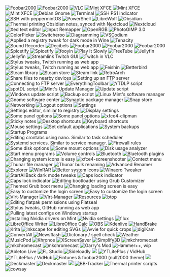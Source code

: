 ![](https://github.com/Sod-ers/Misc/blob/main/Screenshots/foobar2000-1.webp "Foobar2000")
![](https://github.com/Sod-ers/Misc/blob/main/Screenshots/foobar2000-2.webp "Foobar2000")
![](https://github.com/Sod-ers/Misc/blob/main/Screenshots/VLC.webp "VLC")
![](https://github.com/Sod-ers/Misc/blob/main/Screenshots/MT1-desktop.webp "Mint XFCE")
![](https://github.com/Sod-ers/Misc/blob/main/Screenshots/MT1-desktop-2.webp "Mint XFCE")
![](https://github.com/Sod-ers/Misc/blob/main/Screenshots/MT3-Desktop.webp "Mint XFCE")
![](https://github.com/Sod-ers/Misc/blob/main/Screenshots/Debian-Desktop.webp "Debian Gnome")
![](https://github.com/Sod-ers/Misc/blob/main/Screenshots/Terminal-MT1.webp "Terminal")
![](https://github.com/Sod-ers/Misc/blob/main/Screenshots/SSH-PS1.webp "SSH PS1 indicator")
![](https://github.com/Sod-ers/Misc/blob/main/Screenshots/SSH-PM.webp "SSH with peppermintOS")
![](https://github.com/Sod-ers/Misc/blob/main/Screenshots/Windows-PowerShell.webp "PowerShell")
![](https://github.com/Sod-ers/Misc/blob/main/Screenshots/LibreWolf.webp "LibreWolf")
![](https://github.com/Sod-ers/Misc/blob/main/Screenshots/Obsidian.webp "Obsidian")
![](https://github.com/Sod-ers/Misc/blob/main/Screenshots/Thermal-Print-1.webp "Thermal printing Obsidian notes, synced with Nextcloud")
![](https://github.com/Sod-ers/Misc/blob/main/Screenshots/NextCloud.webp "Nextcloud")
![](https://github.com/Sod-ers/Misc/blob/main/Screenshots/Xed.webp "Xed text editor")
![](https://github.com/Sod-ers/Misc/blob/main/Screenshots/input-remapper.webp "Input Remapper")
![](https://github.com/Sod-ers/Misc/blob/main/Screenshots/OpenRGB.webp "OpenRGB")
![](https://github.com/Sod-ers/Misc/blob/main/Screenshots/Gimp.webp "PhotoGIMP 3.0")
![](https://github.com/Sod-ers/Misc/blob/main/Screenshots/ColorPicker.webp "ColorPicker")
![](https://github.com/Sod-ers/Misc/blob/main/Screenshots/Switcheroo.webp "Switcheroo")
![](https://github.com/Sod-ers/Misc/blob/main/Screenshots/Dia.webp "Diagramming")
![](https://github.com/Sod-ers/Misc/blob/main/Screenshots/VSCodium.webp "VSCodium")
![](https://github.com/Sod-ers/Misc/blob/main/Screenshots/MP3Tag.webp "Applied a registry tweak for dark mode in Wine")
![](https://github.com/Sod-ers/Misc/blob/main/Screenshots/Tenacity.webp "Tenacity")
![](https://github.com/Sod-ers/Misc/blob/main/Screenshots/Sound-Recorder.webp "Sound Recorder")
![](https://github.com/Sod-ers/Misc/blob/main/Screenshots/Decibels.webp "Decibels")
![](https://github.com/Sod-ers/Misc/blob/main/Screenshots/foobar2000-3.webp "Foobar2000")
![](https://github.com/Sod-ers/Misc/blob/main/Screenshots/foobar2000-4.webp "Foobar2000")
![](https://github.com/Sod-ers/Misc/blob/main/Screenshots/foobar2000-5.webp "Foobar2000")
![](https://github.com/Sod-ers/Misc/blob/main/Screenshots/Spotify-1.webp "Spicetify")
![](https://github.com/Sod-ers/Misc/blob/main/Screenshots/Spotify-2.webp "Spicetify")
![](https://github.com/Sod-ers/Misc/blob/main/Screenshots/fooyin.webp "fooyin")
![](https://github.com/Sod-ers/Misc/blob/main/Screenshots/Play-It-Slowly.webp "Play It Slowly")
![](https://github.com/Sod-ers/Misc/blob/main/Screenshots/FreeTube.webp "FreeTube")
![](https://github.com/Sod-ers/Misc/blob/main/Screenshots/Jellyfin-1.webp "Jellyfin")
![](https://github.com/Sod-ers/Misc/blob/main/Screenshots/Jellyfin-2.webp "Jellyfin")
![](https://github.com/Sod-ers/Misc/blob/main/Screenshots/Twitch-1.webp "Streamlink Twitch GUI")
![](https://github.com/Sod-ers/Misc/blob/main/Screenshots/Twitch-2.webp "Twitch in VLC")
![](https://github.com/Sod-ers/Misc/blob/main/Screenshots/Twitch-3.webp "Stylus tweaks, Twitch running as web app")
![](https://github.com/Sod-ers/Misc/blob/main/Screenshots/Twitch-4.webp "Stylus tweaks, Twitch running as web app")
![](https://github.com/Sod-ers/Misc/blob/main/Screenshots/Feishin.webp "Feishin")
![](https://github.com/Sod-ers/Misc/blob/main/Screenshots/Better-Bird.webp "Betterbird")
![](https://github.com/Sod-ers/Misc/blob/main/Screenshots/Steam-Library.webp "Steam library")
![](https://github.com/Sod-ers/Misc/blob/main/Screenshots/Steam-Store.webp "Steam store")
![](https://github.com/Sod-ers/Misc/blob/main/Screenshots/Steam-Link.webp "Steam link")
![](https://github.com/Sod-ers/Misc/blob/main/Screenshots/RetroArch.webp "RetroArch")
![](https://github.com/Sod-ers/Misc/blob/main/Screenshots/LocalSend.webp "Share files to nearby devices")
![](https://github.com/Sod-ers/Misc/blob/main/Screenshots/Usermode-FTP.webp "Setting up an FTP server")
![](https://github.com/Sod-ers/Misc/blob/main/Screenshots/Filezilla.webp "Connecting to FTP server")
![](https://github.com/Sod-ers/Misc/blob/main/Screenshots/EverythingToolbar.webp "EverythingToolbar")
![](https://github.com/Sod-ers/Misc/blob/main/Screenshots/YTDLP.webp "YTDLP script")
![](https://github.com/Sod-ers/Misc/blob/main/Screenshots/spotDL.webp "spotDL script")
![](https://github.com/Sod-ers/Misc/blob/main/Screenshots/Mint-Update-Manager.webp "Mint's Update Manager")
![](https://github.com/Sod-ers/Misc/blob/main/Screenshots/Update-1.webp "Update script")
![](https://github.com/Sod-ers/Misc/blob/main/Screenshots/Windows-Update-Script.webp "Windows update script")
![](https://github.com/Sod-ers/Misc/blob/main/Screenshots/Backup.webp "Backup script")
![](https://github.com/Sod-ers/Misc/raw/main/Screenshots/Software-Manager.webp "Linux Mint's software manager")
![](https://github.com/Sod-ers/Misc/blob/main/Screenshots/Gnome-Software-Center.webp "Gnome software center")
![](https://github.com/Sod-ers/Misc/blob/main/Screenshots/Synaptic-Package-Manager.webp "Synaptic package manager")
![](https://github.com/Sod-ers/Misc/blob/main/Screenshots/Snap-Store.webp "Snap store")
![](https://github.com/Sod-ers/Misc/blob/main/Screenshots/Network.webp "Networking")
![](https://github.com/Sod-ers/Misc/blob/main/Screenshots/Logout.webp "Logout options")
![](https://github.com/Sod-ers/Misc/blob/main/Screenshots/Settings.webp "Settings")
![](https://github.com/Sod-ers/Misc/blob/main/Screenshots/Settings-Editor.webp "Settings editor, similar to registry")
![](https://github.com/Sod-ers/Misc/blob/main/Screenshots/Display-Settings.webp "Display settings")
![](https://github.com/Sod-ers/Misc/blob/main/Screenshots/Panel-1.webp "Some panel options")
![](https://github.com/Sod-ers/Misc/blob/main/Screenshots/Panel-2.webp "Some panel options")
![](https://github.com/Sod-ers/Misc/blob/main/Screenshots/xfce4-clipman.webp "xfce4-clipman")
![](https://github.com/Sod-ers/Misc/blob/main/Screenshots/Sticky-Notes.webp "Sticky notes")
![](https://github.com/Sod-ers/Misc/blob/main/Screenshots/Desktop-Shortcuts.webp "Desktop shortcuts")
![](https://github.com/Sod-ers/Misc/blob/main/Screenshots/Keyboard-Shortcuts.webp "Keyboard shortcuts")
![](https://github.com/Sod-ers/Misc/blob/main/Screenshots/Mouse-Settings.webp "Mouse settings")
![](https://github.com/Sod-ers/Misc/blob/main/Screenshots/Default-Applications.webp "Set default applications")
![](https://github.com/Sod-ers/Misc/blob/main/Screenshots/Timeshift.webp "System backups")
![](https://github.com/Sod-ers/Misc/blob/main/Screenshots/Startup-Programs.webp "Startup Programs")
![](https://github.com/Sod-ers/Misc/blob/main/Screenshots/Crontabs-Nano.webp "Editing crontabs using nano. Similar to task scheduler")
![](https://github.com/Sod-ers/Misc/blob/main/Screenshots/Systemd-services.webp "Systemd services. Similar to service manager.")
![](https://github.com/Sod-ers/Misc/blob/main/Screenshots/Firewall.webp "Firewall rules")
![](https://github.com/Sod-ers/Misc/blob/main/Screenshots/Disks.webp "Some disk options")
![](https://github.com/Sod-ers/Misc/blob/main/Screenshots/Disks-Mount-Options.webp "Some mount options")
![](https://github.com/Sod-ers/Misc/blob/main/Screenshots/Disk-Usage-Analyzer.webp "Disk usage analyzer")
![](https://github.com/Sod-ers/Misc/blob/main/Screenshots/Whisker-Menu.webp "Start menu programs")
![](https://github.com/Sod-ers/Misc/blob/main/Screenshots/Volume-Controls.webp "Volume controls")
![](https://github.com/Sod-ers/Misc/blob/main/Screenshots/Bluetooth-Devices.webp "Bluetooth")
![](https://github.com/Sod-ers/Misc/blob/main/Screenshots/Bluetooth-Plugins.webp "Bluetooth plugins")
![](https://github.com/Sod-ers/Misc/blob/main/Screenshots/Airpods.webp "Changing system icons is easy")
![](https://github.com/Sod-ers/Misc/blob/main/Screenshots/xfce4-screenshooter.webp "xfce4-screenshooter")
![](https://github.com/Sod-ers/Misc/blob/main/Screenshots/Right-Click.webp "Context menu")
![](https://github.com/Sod-ers/Misc/blob/main/Screenshots/Thunar.webp "Thunar file manager")
![](https://github.com/Sod-ers/Misc/blob/main/Screenshots/Bulk-Rename.webp "Thunar bulk renaming")
![](https://github.com/Sod-ers/Misc/blob/main/Screenshots/Advanced-Renamer.webp "Advanced Renamer")
![](https://github.com/Sod-ers/Misc/blob/main/Screenshots/Explorer.webp "Explorer")
![](https://github.com/Sod-ers/Misc/blob/main/Screenshots/WinRAR.webp "WinRAR")
![](https://github.com/Sod-ers/Misc/blob/main/Screenshots/Modern-Windows-Icons.webp "Better system icons")
![](https://github.com/Sod-ers/Misc/blob/main/Screenshots/Winaero-Tweaker.webp "Winaero Tweaker")
![](https://github.com/Sod-ers/Misc/blob/main/Screenshots/StartAllBack-Run-Box-Tweaks.webp "StartAllBack dark mode tweaks")
![](https://github.com/Sod-ers/Misc/blob/main/Screenshots/Caps-Lock-Indicator-1.webp "Caps lock indicator")
![](https://github.com/Sod-ers/Misc/blob/main/Screenshots/Caps-Lock-Indicator-2.webp "Caps lock indicator")
![](https://github.com/Sod-ers/Misc/blob/main/Screenshots/Grub-Customizer.webp "Editing bootloader using Grub Customizer")
![](https://github.com/Sod-ers/Misc/blob/main/Screenshots/Grub.webp "Themed Grub boot menu")
![](https://github.com/Sod-ers/Misc/blob/main/Screenshots/Mint-Load.webp "Changing loading screen is easy")
![](https://github.com/Sod-ers/Misc/blob/main/Screenshots/Mint-Login.webp "Easy to customize the login screen")
![](https://github.com/Sod-ers/Misc/blob/main/Screenshots/Debian-Login.webp "Easy to customize the login screen")
![](https://github.com/Sod-ers/Misc/blob/main/Screenshots/Virt-Manager-1.webp "Virt-Manager")
![](https://github.com/Sod-ers/Misc/blob/main/Screenshots/Virt-Manager-2.webp "Virt-Manager")
![](https://github.com/Sod-ers/Misc/blob/main/Screenshots/Resources.webp "Resources")
![](https://github.com/Sod-ers/Misc/blob/main/Screenshots/btop.webp "btop")
![](https://github.com/Sod-ers/Misc/blob/main/Screenshots/Flatseal.webp "Editing flatpak permissions using Flatseal")
![](https://github.com/Sod-ers/Misc/blob/main/Screenshots/GitHub.webp "Stylus tweaks, GitHub running as web app")
![](https://github.com/Sod-ers/Misc/blob/main/Screenshots/git-pull-Script.webp "Pulling latest configs on Windows startup")
![](https://github.com/Sod-ers/Misc/blob/main/Screenshots/Nvidia-Drivers.webp "Installing Nvidia drivers on Mint")
![](https://github.com/Sod-ers/Misc/blob/main/Screenshots/Nvidia-Settings.webp "Nvidia settings")
![](https://github.com/Sod-ers/Misc/blob/main/Screenshots/f.lux.webp "f.lux")
![](https://github.com/Sod-ers/Misc/blob/main/Screenshots/Libre-Writer.webp "LibreOffice Writer")
![](https://github.com/Sod-ers/Misc/blob/main/Screenshots/Libre-Calc.webp "LibreOffice Calc")
![](https://github.com/Sod-ers/Misc/blob/main/Screenshots/OBS.webp "OBS")
![](https://github.com/Sod-ers/Misc/blob/main/Screenshots/Kdenlive.webp "Kdenlive")
![](https://github.com/Sod-ers/Misc/blob/main/Screenshots/HandBrake.webp "HandBrake")
![](https://github.com/Sod-ers/Misc/blob/main/Screenshots/Krita.webp "Krita")
![](https://github.com/Sod-ers/Misc/blob/main/Screenshots/Inkscape.webp "Inkscape for editing SVGs")
![](https://github.com/Sod-ers/Misc/blob/main/Screenshots/Avvie.webp "Avvie for quick crops")
![](https://github.com/Sod-ers/Misc/blob/main/Screenshots/digiKam.webp "digiKam")
![](https://github.com/Sod-ers/Misc/blob/main/Screenshots/ConvertAll.webp "ConvertAll")
![](https://github.com/Sod-ers/Misc/blob/main/Screenshots/RSS.webp "Newsflash")
![](https://github.com/Sod-ers/Misc/blob/main/Screenshots/Dictionary-%26-spell-check.webp "Dictonary / spell check")
![](https://github.com/Sod-ers/Misc/blob/main/Screenshots/Weather.webp "Weather")
![](https://github.com/Sod-ers/Misc/blob/main/Screenshots/MusicPod.webp "MusicPod")
![](https://github.com/Sod-ers/Misc/blob/main/Screenshots/Khronos.webp "Khronos")
![](https://github.com/Sod-ers/Misc/blob/main/Screenshots/XScreenSaver.webp "XScreenSaver")
![](https://github.com/Sod-ers/Misc/blob/main/Screenshots/Simplify3D.webp "Simplify3D")
![](https://github.com/Sod-ers/Misc/blob/main/Screenshots/mkchromecast-1.webp "mkchromecast")
![](https://github.com/Sod-ers/Misc/blob/main/Screenshots/mkchromecast-2.webp "mkchromecast")
![](https://github.com/Sod-ers/Misc/blob/main/Screenshots/mkchromecast-3.webp "mkchromecast")
![](https://github.com/Sod-ers/Misc/blob/main/Screenshots/GMod.webp "Garry's Mod")
![](https://github.com/Sod-ers/Misc/blob/main/Screenshots/Hammer%2B%2B.webp "Hammer++, wip")
![](https://github.com/Sod-ers/Misc/blob/main/Screenshots/Ableton.webp "Ableton Live")
![](https://github.com/Sod-ers/Misc/blob/main/Screenshots/FL-Studio.webp "FL Studio")
![](https://github.com/Sod-ers/Misc/blob/main/Screenshots/Sideloadly.webp "Sideloadly")
![](https://github.com/Sod-ers/Misc/blob/main/Screenshots/iPhone.webp)
![](https://github.com/Sod-ers/Misc/blob/main/Screenshots/iPhone-2.webp "YTLitePlus / VidHub")
![](https://github.com/Sod-ers/Misc/blob/main/Screenshots/YTLitePlus-VidHub.webp "YTLitePlus / VidHub")
![](https://github.com/Sod-ers/Misc/blob/main/Screenshots/Fintunes-foobar2000.webp "Fintunes & foobar2000 (null2000 theme)")
![](https://github.com/Sod-ers/Misc/blob/main/Screenshots/Watch.webp)
![](https://github.com/Sod-ers/Misc/blob/main/Screenshots/Stream-Deck-Purple.webp "Deckmaster")
![](https://github.com/Sod-ers/Misc/blob/main/Screenshots/Stream-Deck-Orange.webp "Deckmaster")
![](https://github.com/Sod-ers/Misc/blob/main/Screenshots/Laptop.png)
![](https://github.com/Sod-ers/Misc/blob/main/Screenshots/BB-Tracker.webp "BB-Tracker")
![](https://github.com/Sod-ers/Misc/blob/main/Screenshots/Thermal-Print-2.webp "Thermal printer scripts")
![](https://github.com/Sod-ers/Misc/blob/main/Screenshots/cowsay.webp "cowsay")
